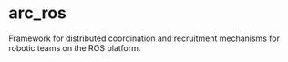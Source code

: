 # arc_ros
Framework for distributed coordination and recruitment mechanisms for robotic teams on the ROS platform.
